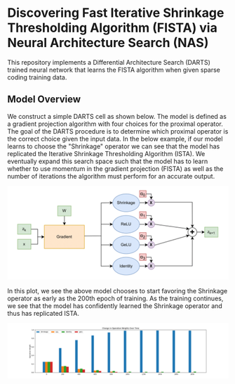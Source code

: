 # Discovering Fast Iterative Shrinkage Thresholding Algorithm (FISTA) via Neural Architecture Search (NAS)

This repository implements a Differential Architecture Search (DARTS) trained neural network that learns the FISTA algorithm when given sparse coding training data. 

## Model Overview
We construct a simple DARTS cell as shown below. The model is defined as a gradient projection algorithm with four choices for the proximal operator. The goal of the DARTS procedure is to determine which proximal operator is the correct choice given the input data. In the below example, if our model learns to choose the "Shrinkage" operator we can see that the model has replicated the Iterative Shrinkage Thresholding Algorithm (ISTA). We eventually expand this search space such that the model has to learn whether to use momentum in the gradient projection (FISTA) as well as the number of iterations the algorithm must perform for an accurate output. 

![Model Architecture](../images/ISTA_NAS.drawio.png)

In this plot, we see the above model chooses to start favoring the Shrinkage operator as early as the 200th epoch of training. As the training continues, we see that the model has confidently learned the Shrinkage operator and thus has replicated ISTA.

![Results](../images/nas_weights_group.png)
